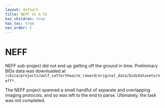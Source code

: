```yaml
---
layout: default
title: NEFF V1 & V2
has_children: true
has_toc: true
nav_order: 2
---
```


# NEFF

NEFF sub-project did not end up getting off the ground in time.
Preliminary BIDs data was downloaded at `/cbica/projects/wolf_satterthwaite_reward/original_data/bidsdatasets/neff*`.

The NEFF project spanned a small handful of separate and overlapping
imaging protocols, and so was left to the end to parse.
Ultimately, the task was not completed.
